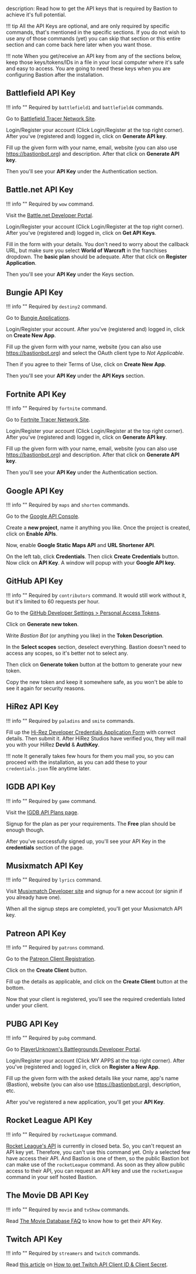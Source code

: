 description: Read how to get the API keys that is required by Bastion to achieve it's full potential.

!!! tip
    All the API Keys are optional, and are only required by specific commands,
    that's mentioned in the specific sections. If you do not wish to use any of
    those commands (yet) you can skip that section or this entire section and
    can come back here later when you want those.

!!! note
    When you get/receive an API key from any of the sections below, keep those
    keys/tokens/IDs in a file in your local computer where it's safe and easy
    to access. You are going to need these keys when you are configuring
    Bastion after the installation.


## Battlefield API Key

!!! info ""
    Required by `battlefield1` and `battlefield4` commands.

Go to [Battlefield Tracer Network Site](https://battlefieldtracker.com/site-api).

Login/Register your account (Click Login/Register at the top right corner).
After you've (registered and) logged in, click on **Generate API key**.

Fill up the given form with your name, email, website (you can also use
<https://bastionbot.org>) and description. After that click on
**Generate API key**.

Then you'll see your **API Key** under the Authentication section.

## Battle.net API Key

!!! info ""
    Required by `wow` command.

Visit the [Battle.net Developer Portal](https://dev.battle.net).

Login/Register your account (Click Login/Register at the top right corner).
After you've (registered and) logged in, click on **Get API Keys**.

Fill in the form with your details. You don't need to worry about the callback
URL, but make sure you select **World of Warcraft** in the franchises dropdown.
The **basic plan** should be adequate. After that click on **Register Application**.

Then you'll see your **API Key** under the Keys section.

## Bungie API Key

!!! info ""
    Required by `destiny2` command.

Go to [Bungie Applications](https://www.bungie.net/en/Application).

Login/Register your account. After you've (registered and) logged in,
click on **Create New App**.

Fill up the given form with your name, website (you can also use
<https://bastionbot.org>) and select the OAuth client type to *Not Applicable*.

Then if you agree to their Terms of Use, click on **Create New App**.

Then you'll see your **API Key** under the **API Keys** section.

## Fortnite API Key

!!! info ""
    Required by `fortnite` command.

Go to [Fortnite Tracer Network Site](https://fortnitetracker.com/site-api).

Login/Register your account (Click Login/Register at the top right corner).
After you've (registered and) logged in, click on **Generate API key**.

Fill up the given form with your name, email, website (you can also use
<https://bastionbot.org>) and description. After that click on
**Generate API key**.

Then you'll see your **API Key** under the Authentication section.


## Google API Key

!!! info ""
    Required by `maps` and `shorten` commands.

Go to the [Google API Console](https://console.developers.google.com/).

Create a **new project**, name it anything you like. Once the project is
created, click on **Enable APIs**.

Now, enable **Google Static Maps API** and **URL Shortener API**.

On the left tab, click **Credentials**. Then click **Create Credentials**
button. Now click on **API Key**. A window will popup with your **Google API
key.**

## GitHub API Key

!!! info ""
    Required by `contributors` command. It would still work without it, but it's
    limited to 60 requests per hour.

Go to the [GitHub Developer Settings > Personal Access Tokens](https://github.com/settings/tokens).

Click on **Generate new token**.

Write *Bastion Bot* (or anything you like) in the **Token Description**.

In the **Select scopes** section, deselect everything. Bastion doesn't need to
access any scopes, so it's better not to select any.

Then click on **Generate token** button at the bottom to generate your new token.

Copy the new token and keep it somewhere safe, as you won't be able to see it
again for security reasons.

## HiRez API Key

!!! info ""
    Required by `paladins` and `smite` commands.

Fill up the [Hi-Rez Developer Credentials Application Form](https://fs12.formsite.com/HiRez/form48/secure_index.html)
with correct details. Then submit it.
After HiRez Studios have verified you, they will mail you with your
HiRez **DevId** & **AuthKey**.

!!! note
    It generally takes few hours for them you mail you, so you can proceed with
    the installation, as you can add these to your `credentials.json` file
    anytime later.

## IGDB API Key

!!! info ""
    Required by `game` command.

Visit the [IGDB API Plans page](https://api.igdb.com/pricing).

Signup for the plan as per your requirements. The **Free** plan should be
enough though.

After you've successfully signed up, you'll see your API Key in the
**credentials** section of the page.

## Musixmatch API Key

!!! info ""
    Required by `lyrics` command.

Visit [Musixmatch Developer site](https://developer.musixmatch.com/) and signup
for a new accout (or signin if you already have one).

When all the signup steps are completed, you'll get your Musixmatch API key.


## Patreon API Key

!!! info ""
    Required by `patrons` command.

Go to the [Patreon Client Registration](https://www.patreon.com/portal/registration/register-clients).

Click on the **Create Client** button.

Fill up the details as applicable, and click on the **Create Client** button at
the bottom.

Now that your client is registered, you'll see the required credentials listed
under your client.


## PUBG API Key

!!! info ""
    Required by `pubg` command.

Go to [PlayerUnknown's Battlegrounds Developer Portal](https://developer.playbattlegrounds.com/).

Login/Register your account (Click MY APPS at the top right corner).
After you've (registered and) logged in, click on **Register a New App**.

Fill up the given form with the asked details like your name, app's name
(Bastion), website (you can also use <https://bastionbot.org>), description,
etc.

After you've registered a new application, you'll get your **API Key**.

## Rocket League API Key

!!! info ""
    Required by `rocketLeague` command.

[Rocket League's API](https://api.rocketleague.com) is currently in closed beta.
So, you can't request an API key yet. Therefore, you can't use this command yet.
Only a selected few have access their API. And Bastion is one of them, so the
public Bastion bot can make use of the `rocketLeague` command. As soon as they
allow public access to their API, you can request an API key and use the
`rocketLeague` command in your self hosted Bastion.

## The Movie DB API Key

!!! info ""
    Required by `movie` and `tvShow` commands.

Read [The Movie Database FAQ](https://www.themoviedb.org/faq/api) to know how
to get their API Key.

## Twitch API Key

!!! info ""
    Required by `streamers` and `twitch` commands.

Read [this article](https://dev.twitch.tv/docs/authentication/#registration) on [How to get Twitch API Client ID & Client Secret](https://dev.twitch.tv/docs/authentication/#registration).

